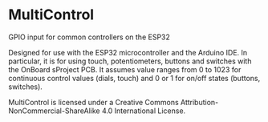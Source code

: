 # MultiControl
GPIO input for common controllers on the ESP32

Designed for use with the ESP32 microcontroller and the Arduino IDE. 
In particular, it is for using touch, potentiometers, buttons and switches with the OnBoard sProject PCB.
It assumes value ranges from 0 to 1023 for continuous control values (dials, touch) and 0 or 1 for on/off states (buttons, switches).

MultiControl is licensed under a Creative Commons Attribution-NonCommercial-ShareAlike 4.0 International License.

